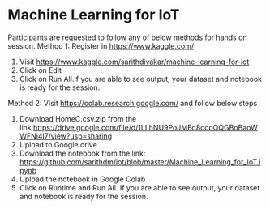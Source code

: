 # Machine Learning for IoT

Participants are requested to follow any of below methods for hands on session.
Method 1: 
Register in https://www.kaggle.com/ 

1. Visit https://www.kaggle.com/sarithdivakar/machine-learning-for-iot 
2. Click on Edit
3. Click on Run All.If you are able to see output, your dataset and notebook is ready for the session.
  
Method 2: 
Visit https://colab.research.google.com/ and follow below steps

1. Download HomeC.csv.zip from the link:https://drive.google.com/file/d/1LLhNU9PoJMEd8ocoOQGBoBaoWWFNi4l7/view?usp=sharing
2. Upload to Google drive
3. Download the notebook from the link: https://github.com/sarithdm/iot/blob/master/Machine_Learning_for_IoT.ipynb
4. Upload the notebook in Google Colab
5. Click on Runtime and Run All. If you are able to see output, your dataset and notebook is ready for the session.

